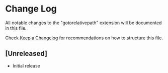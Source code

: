 # Change Log
All notable changes to the "gotorelativepath" extension will be documented in this file.

Check [Keep a Changelog](http://keepachangelog.com/) for recommendations on how to structure this file.

## [Unreleased]
- Initial release